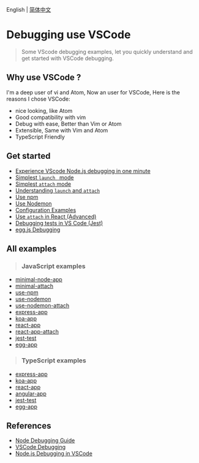 English | [简体中文](./README.md)

# Debugging use VSCode

> Some VScode debugging examples, let you quickly understand and get started with VSCode debugging.

## Why use VSCode ?

I'm a deep user of vi and Atom, Now an user for VSCode, Here is the reasons I chose VSCode:

- nice looking, like Atom
- Good compatibility with vim
- Debug with ease, Better than Vim or Atom
- Extensible, Same with Vim and Atom 
- TypeScript Friendly


## Get started

- [Experience VScode Node.js debugging in one minute](JavaScript/minimal-node-app/README.md)
- [Simplest `launch ` mode](JavaScript/minimal-node-app/README.md)
- [Simplest `attach` mode](JavaScript/minimal-attach/README.md)
- [Understanding `launch` and `attach`](docs/launch-and-attach.md)
- [Use npm](JavaScript/use-npm/README.md)
- [Use Nodemon](JavaScript/use-nodemon/README.md)
- [Configuration Examples](docs/config-example.md)
- [Use `attach` in React (Advanced)](JavaScript/react-app-attach/README.md)
- [Debugging tests in VS Code (Jest)](JavaScript/jest-test/README.md)
- [egg.js Debugging](JavaScript/egg-app/README.md)

## All examples

> ### JavaScript examples

- [minimal-node-app](JavaScript/minimal-node-app/README.md)
- [minimal-attach](JavaScript/minimal-attach/README.md)
- [use-npm](JavaScript/use-npm/README.md)
- [use-nodemon](JavaScript/use-nodemon/README.md)
- [use-nodemon-attach](JavaScript/use-nodemon-attach/README.md)
- [express-app](JavaScript/express-app/README.md)
- [koa-app](JavaScript/koa-app/README.md)
- [react-app](JavaScript/react-app/README.md)
- [react-app-attach](JavaScript/react-app-attach/README.md)
- [jest-test](JavaScript/jest-test/README.md)
- [egg-app](JavaScript/egg-app/README.md)


> ### TypeScript examples

- [express-app](TypeScript/express-app/README.md)
- [koa-app](TypeScript/koa-app/README.md)
- [react-app](TypeScript/react-app/README.md)
- [angular-app](TypeScript/angular-app/README.md)
- [jest-test](TypeScript/jest-test/README.md)
- [egg-app](TypeScript/egg-app/README.md)

## References

- [Node Debugging Guide](https://nodejs.org/en/docs/guides/debugging-getting-started/)
- [VSCode Debugging](https://code.visualstudio.com/docs/editor/debugging)
- [Node.js Debugging in VSCode](https://code.visualstudio.com/docs/nodejs/nodejs-debugging#_launch-configuration-support-for-npm-and-other-tools) 